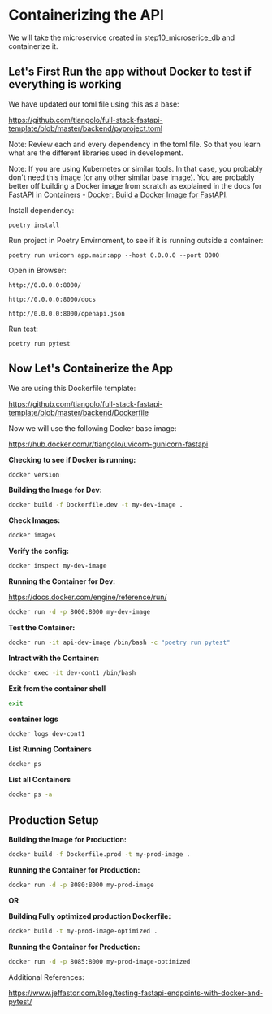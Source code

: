 # Containerizing the API

We will take the microservice created in step10_microserice_db and containerize it.

## Let's First Run the app without Docker to test if everything is working

We have updated our toml file using this as a base:

https://github.com/tiangolo/full-stack-fastapi-template/blob/master/backend/pyproject.toml

Note: Review each and every dependency in the toml file. So that you learn what are the different libraries used in development.


Note: If you are using Kubernetes or similar tools. In that case, you probably don't need this image (or any other similar base image). You are probably better off building a Docker image from scratch as explained in the docs for FastAPI in Containers - [Docker: Build a Docker Image for FastAPI](https://fastapi.tiangolo.com/deployment/docker/#replication-number-of-processes).

Install dependency:

    poetry install

Run project in Poetry Envirnoment, to see if it is running outside a container:

    poetry run uvicorn app.main:app --host 0.0.0.0 --port 8000

Open in Browser:

    http://0.0.0.0:8000/

    http://0.0.0.0:8000/docs

    http://0.0.0.0:8000/openapi.json

Run test:

    poetry run pytest


## Now Let's Containerize the App

We are using this Dockerfile template:

https://github.com/tiangolo/full-stack-fastapi-template/blob/master/backend/Dockerfile

Now we will use the following Docker base image:

https://hub.docker.com/r/tiangolo/uvicorn-gunicorn-fastapi


**Checking to see if Docker is running:**

```bash
docker version
```

**Building the Image for Dev:**

```bash
docker build -f Dockerfile.dev -t my-dev-image .
```

**Check Images:**

```bash
docker images
```

**Verify the config:**

```bash
docker inspect my-dev-image
```

**Running the Container for Dev:**

https://docs.docker.com/engine/reference/run/

```bash
docker run -d -p 8000:8000 my-dev-image
```

**Test the Container:**

```bash
docker run -it api-dev-image /bin/bash -c "poetry run pytest"
```

**Intract with the Container:**

```bash
docker exec -it dev-cont1 /bin/bash
```

**Exit from the container shell**
```bash
exit
```

**container logs**
```bash
docker logs dev-cont1
```

**List Running Containers**

```bash
docker ps
```

**List all Containers**

```bash
docker ps -a
```

## Production Setup

**Building the Image for Production:**

```bash
docker build -f Dockerfile.prod -t my-prod-image .
```

**Running the Container for Production:**

```bash
docker run -d -p 8080:8000 my-prod-image
```

**OR**

**Building Fully optimized production Dockerfile:**

```bash
docker build -t my-prod-image-optimized .
```

**Running the Container for Production:**

```bash
docker run -d -p 8085:8000 my-prod-image-optimized
```


Additional References:

https://www.jeffastor.com/blog/testing-fastapi-endpoints-with-docker-and-pytest/